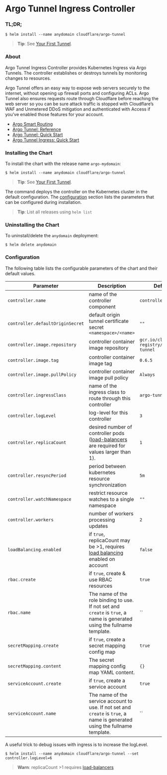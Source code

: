 # Argo Tunnel Ingress Controller

### TL;DR;
```console
$ helm install --name anydomain cloudflare/argo-tunnel
```
> **Tip**: See [Your First Tunnel][guide-first-tunnel].

### About
Argo Tunnel Ingress Controller provides Kubernetes Ingress via Argo Tunnels.
The controller establishes or destroys tunnels by monitoring changes to resources.

Argo Tunnel offers an easy way to expose web servers securely to the internet,
without opening up firewall ports and configuring ACLs. Argo Tunnel also ensures
requests route through Cloudflare before reaching the web server so you can be 
sure attack traffic is stopped with Cloudflare’s WAF and Unmetered DDoS mitigation
and authenticated with Access if you’ve enabled those features for your account.

- [Argo Smart Routing][argo-smart-routing]
- [Argo Tunnel: Reference][argo-tunnel-reference]
- [Argo Tunnel: Quick Start][argo-tunnel-quick-start]
- [Argo Tunnel Ingress: Quick Start][argo-tunnel-ingress-quick-start]

### Installing the Chart
To install the chart with the release name `argo-mydomain`:
```console
$ helm install --name anydomain cloudflare/argo-tunnel
```
> **Tip**: See [Your First Tunnel][guide-first-tunnel].

The command deploys the controller on the Kubernetes cluster in the default configuration.
The [configuration](#configuration) section lists the parameters that can be configured
during installation.

> **Tip**: List all releases using `helm list`

### Uninstalling the Chart
To uninstall/delete the `anydomain` deployment:
```console
$ helm delete anydomain
```

### Configuration
The following table lists the configurable parameters of the chart and their default values.

Parameter | Description | Default
--- | --- | ---
`controller.name` | name of the controller component | `controller`
`controller.defaultOriginSecret` | default origin tunnel certificate secret `<namespace>/<name>` | `""`
`controller.image.repository` | controller container image repository | `gcr.io/cloudflare-registry/argo-tunnel`
`controller.image.tag` | controller container image tag | `0.6.5`
`controller.image.pullPolicy` | controller container image pull policy | `Always`
`controller.ingressClass` | name of the ingress class to route through this controller | `argo-tunnel`
`controller.logLevel` | log-level for this controller | `3`
`controller.replicaCount` | desired number of controller pods ([load-balancers][argo-tunnel-load-balancing] are required for values larger than 1). | `1`
`controller.resyncPeriod` | period between kubernetes resource synchronization | `5m`
`controller.watchNamespace` | restrict resource watches to a single namespace | `""`
`controller.workers` | number of workers processing updates | `2`
`loadBalancing.enabled` | if `true`, replicaCount may be >1, requires [load balancing][argo-tunnel-load-balancing] enabled on account | `false`
`rbac.create` | if `true`, create & use RBAC resources | `true`
`rbac.name` | The name of the role binding to use. If not set and `create` is `true`, a name is generated using the fullname template. | ``
`secretMapping.create` | if `true`, create a secret mapping config map | `true`
`secretMapping.content` | The secret mapping config map YAML content. | `{}`
`serviceAccount.create` | if `true`, create a service account | `true`
`serviceAccount.name` | The name of the service account to use. If not set and `create` is `true`, a name is generated using the fullname template. | ``

A useful trick to debug issues with ingress is to increase the logLevel.
```console
$ helm install --name anydomain cloudflare/argo-tunnel --set controller.logLevel=6
```

> **Warn**: replicaCount >1 requires [load-balancers][argo-tunnel-load-balancing]

[argo-smart-routing]: https://www.cloudflare.com/products/argo-smart-routing/
[argo-tunnel-load-balancing]: https://developers.cloudflare.com/argo-tunnel/reference/load-balancing/
[argo-tunnel-reference]: https://developers.cloudflare.com/argo-tunnel/reference/
[argo-tunnel-quick-start]: https://developers.cloudflare.com/argo-tunnel/quickstart/
[argo-tunnel-ingress-quick-start]: https://github.com/cloudflare/cloudflare-ingress-controller/
[guide-first-tunnel]: https://github.com/cloudflare/cloudflare-ingress-controller/blob/master/docs/guide_first_tunnel.md
